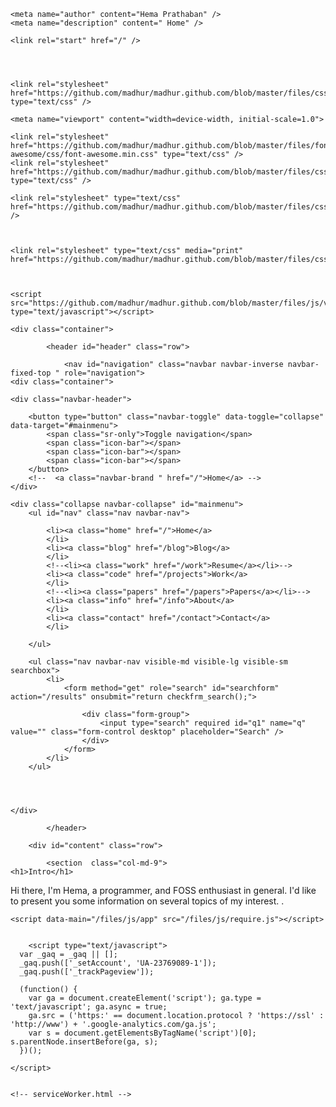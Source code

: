 <html lang="en">
    <head>
        <title>Home &#8211; Hema Prathaban</title>
    

    <meta name="author" content="Hema Prathaban" />
    <meta name="description" content=" Home" />

    <link rel="start" href="/" />

   
   

    <link rel="stylesheet" href="https://github.com/madhur/madhur.github.com/blob/master/files/css/bootstrap.min.css" type="text/css" />

    <meta name="viewport" content="width=device-width, initial-scale=1.0">

    <link rel="stylesheet" href="https://github.com/madhur/madhur.github.com/blob/master/files/font-awesome/css/font-awesome.min.css" type="text/css" />
    <link rel="stylesheet" href="https://github.com/madhur/madhur.github.com/blob/master/files/css/jquery.fancybox.css" type="text/css" />

    <link rel="stylesheet" type="text/css" href="https://github.com/madhur/madhur.github.com/blob/master/files/css/styles.css" />
    
    

    <link rel="stylesheet" type="text/css" media="print" href="https://github.com/madhur/madhur.github.com/blob/master/files/css/print.css">

     
   
    <script src="https://github.com/madhur/madhur.github.com/blob/master/files/js/vendor/pace.min.js" type="text/javascript"></script>
</head>

<body>

    <div class="container">
       
            <header id="header" class="row">

                <nav id="navigation" class="navbar navbar-inverse navbar-fixed-top " role="navigation">
    <div class="container">

    <div class="navbar-header">

        <button type="button" class="navbar-toggle" data-toggle="collapse" data-target="#mainmenu">
            <span class="sr-only">Toggle navigation</span>
            <span class="icon-bar"></span>
            <span class="icon-bar"></span>
            <span class="icon-bar"></span>
        </button>
        <!--  <a class="navbar-brand " href="/">Home</a> -->
    </div>

    <div class="collapse navbar-collapse" id="mainmenu">
        <ul id="nav" class="nav navbar-nav">
            
            <li><a class="home" href="/">Home</a>
            </li>
            <li><a class="blog" href="/blog">Blog</a>
            </li>
            <!--<li><a class="work" href="/work">Resume</a></li>-->
            <li><a class="code" href="/projects">Work</a>
            </li>
            <!--<li><a class="papers" href="/papers">Papers</a></li>-->
            <li><a class="info" href="/info">About</a>
            </li>
            <li><a class="contact" href="/contact">Contact</a>
            </li>

        </ul>

        <ul class="nav navbar-nav visible-md visible-lg visible-sm searchbox">
            <li>
                <form method="get" role="search" id="searchform" action="/results" onsubmit="return checkfrm_search();">

                    <div class="form-group">
                        <input type="search" required id="q1" name="q" value="" class="form-control desktop" placeholder="Search" />
                    </div>
                </form>
            </li>
        </ul>




    </div>

</div>
</nav>


            </header>
       
        <div id="content" class="row">

            <section  class="col-md-9">
	<h1>Intro</h1>

<p>Hi there, I&#39;m Hema, a programmer, and FOSS enthusiast in general.  I&#39;d like to present you some information on several topics of my interest. .</p>
</section>
</div>

<div class="c"></div>
	

	



	
<div>
</div>


    <script data-main="/files/js/app" src="/files/js/require.js"></script>

    
        <script type="text/javascript">
	  var _gaq = _gaq || [];
	  _gaq.push(['_setAccount', 'UA-23769089-1']);
	  _gaq.push(['_trackPageview']);

	  (function() {
		var ga = document.createElement('script'); ga.type = 'text/javascript'; ga.async = true;
		ga.src = ('https:' == document.location.protocol ? 'https://ssl' : 'http://www') + '.google-analytics.com/ga.js';
		var s = document.getElementsByTagName('script')[0]; s.parentNode.insertBefore(ga, s);
	  })();

	</script>
    

    <!-- serviceWorker.html -->
<script>
if ('serviceWorker' in navigator) {
    navigator.serviceWorker.register('/serviceWorker.js').then(function(reg) {
        if (!reg.installing) return;
        console.log("[*] ServiceWorker is installing...");

        var worker = reg.installing;
        worker.addEventListener('statechange', function() {
            if (worker.state == 'redundant') {
                console.log('[*] Install failed');
            }
            if (worker.state == 'installed') {
                console.log('[*] Install successful!');
            }
        });
    });
}

</script>

</body>

</html>
